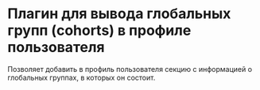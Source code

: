# Плагин для вывода глобальных групп (cohorts) в профиле пользователя

Позволяет добавить в профиль пользователя секцию с информацией о глобальных группах, в которых он состоит.